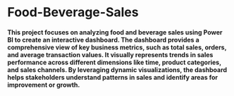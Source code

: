 # Food-Beverage-Sales
#### This project focuses on analyzing food and beverage sales using Power BI to create an interactive dashboard. The dashboard provides a comprehensive view of key business metrics, such as total sales, orders, and average transaction values. It visually represents trends in sales performance across different dimensions like time, product categories, and sales channels. By leveraging dynamic visualizations, the dashboard helps stakeholders understand patterns in sales and identify areas for improvement or growth.
